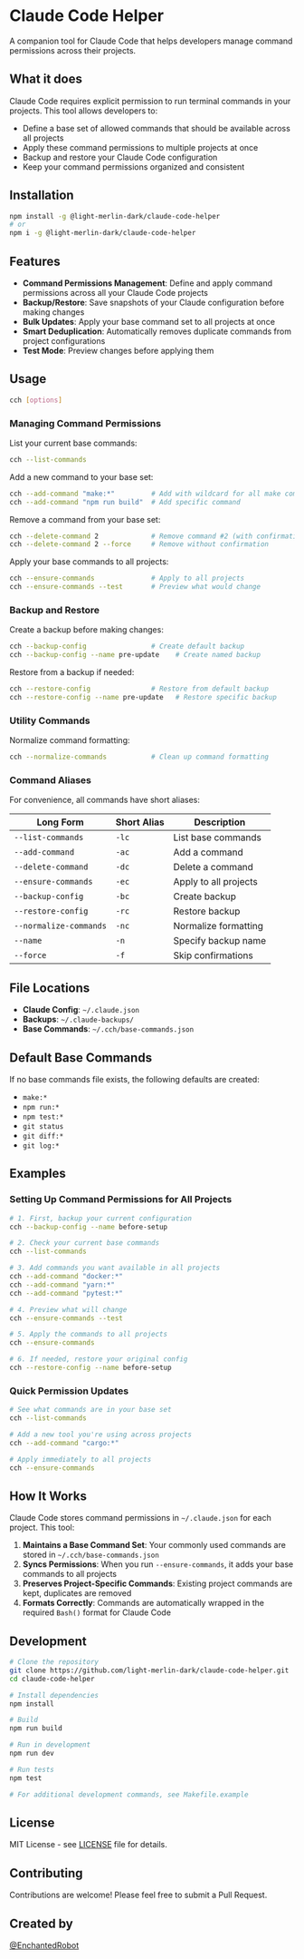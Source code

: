 # Claude Code Helper

A companion tool for Claude Code that helps developers manage command permissions across their projects.

## What it does

Claude Code requires explicit permission to run terminal commands in your projects. This tool allows developers to:
- Define a base set of allowed commands that should be available across all projects
- Apply these command permissions to multiple projects at once
- Backup and restore your Claude Code configuration
- Keep your command permissions organized and consistent

## Installation

```bash
npm install -g @light-merlin-dark/claude-code-helper
# or
npm i -g @light-merlin-dark/claude-code-helper
```

## Features

- **Command Permissions Management**: Define and apply command permissions across all your Claude Code projects
- **Backup/Restore**: Save snapshots of your Claude configuration before making changes
- **Bulk Updates**: Apply your base command set to all projects at once
- **Smart Deduplication**: Automatically removes duplicate commands from project configurations
- **Test Mode**: Preview changes before applying them

## Usage

```bash
cch [options]
```

### Managing Command Permissions

List your current base commands:
```bash
cch --list-commands
```

Add a new command to your base set:
```bash
cch --add-command "make:*"         # Add with wildcard for all make commands
cch --add-command "npm run build"  # Add specific command
```

Remove a command from your base set:
```bash
cch --delete-command 2             # Remove command #2 (with confirmation)
cch --delete-command 2 --force     # Remove without confirmation
```

Apply your base commands to all projects:
```bash
cch --ensure-commands              # Apply to all projects
cch --ensure-commands --test       # Preview what would change
```

### Backup and Restore

Create a backup before making changes:
```bash
cch --backup-config                # Create default backup
cch --backup-config --name pre-update    # Create named backup
```

Restore from a backup if needed:
```bash
cch --restore-config               # Restore from default backup
cch --restore-config --name pre-update   # Restore specific backup
```

### Utility Commands

Normalize command formatting:
```bash
cch --normalize-commands           # Clean up command formatting
```

### Command Aliases

For convenience, all commands have short aliases:

| Long Form | Short Alias | Description |
|-----------|-------------|-------------|
| `--list-commands` | `-lc` | List base commands |
| `--add-command` | `-ac` | Add a command |
| `--delete-command` | `-dc` | Delete a command |
| `--ensure-commands` | `-ec` | Apply to all projects |
| `--backup-config` | `-bc` | Create backup |
| `--restore-config` | `-rc` | Restore backup |
| `--normalize-commands` | `-nc` | Normalize formatting |
| `--name` | `-n` | Specify backup name |
| `--force` | `-f` | Skip confirmations |

## File Locations

- **Claude Config**: `~/.claude.json`
- **Backups**: `~/.claude-backups/`
- **Base Commands**: `~/.cch/base-commands.json`

## Default Base Commands

If no base commands file exists, the following defaults are created:
- `make:*`
- `npm run:*`
- `npm test:*`
- `git status`
- `git diff:*`
- `git log:*`

## Examples

### Setting Up Command Permissions for All Projects

```bash
# 1. First, backup your current configuration
cch --backup-config --name before-setup

# 2. Check your current base commands
cch --list-commands

# 3. Add commands you want available in all projects
cch --add-command "docker:*"
cch --add-command "yarn:*"
cch --add-command "pytest:*"

# 4. Preview what will change
cch --ensure-commands --test

# 5. Apply the commands to all projects
cch --ensure-commands

# 6. If needed, restore your original config
cch --restore-config --name before-setup
```

### Quick Permission Updates

```bash
# See what commands are in your base set
cch --list-commands

# Add a new tool you're using across projects
cch --add-command "cargo:*"

# Apply immediately to all projects
cch --ensure-commands
```

## How It Works

Claude Code stores command permissions in `~/.claude.json` for each project. This tool:

1. **Maintains a Base Command Set**: Your commonly used commands are stored in `~/.cch/base-commands.json`
2. **Syncs Permissions**: When you run `--ensure-commands`, it adds your base commands to all projects
3. **Preserves Project-Specific Commands**: Existing project commands are kept, duplicates are removed
4. **Formats Correctly**: Commands are automatically wrapped in the required `Bash()` format for Claude Code

## Development

```bash
# Clone the repository
git clone https://github.com/light-merlin-dark/claude-code-helper.git
cd claude-code-helper

# Install dependencies
npm install

# Build
npm run build

# Run in development
npm run dev

# Run tests
npm test

# For additional development commands, see Makefile.example
```

## License

MIT License - see [LICENSE](LICENSE) file for details.

## Contributing

Contributions are welcome! Please feel free to submit a Pull Request.

## Created by

[@EnchantedRobot](https://x.com/EnchantedRobot)
